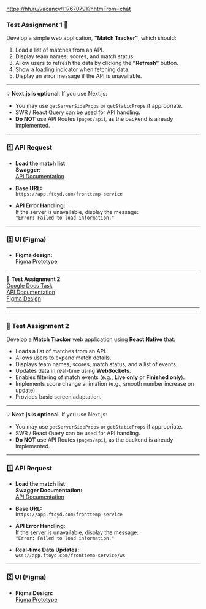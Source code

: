 https://hh.ru/vacancy/117670791?hhtmFrom=chat

### **Test Assignment 1** 🚀

Develop a simple web application, **"Match Tracker"**, which should:

1. Load a list of matches from an API.
2. Display team names, scores, and match status.
3. Allow users to refresh the data by clicking the **"Refresh"** button.
4. Show a loading indicator when fetching data.
5. Display an error message if the API is unavailable.

---

💡 **Next.js is optional**. If you use Next.js:

- You may use `getServerSideProps` or `getStaticProps` if appropriate.
- SWR / React Query can be used for API handling.
- **Do NOT** use API Routes (`pages/api`), as the backend is already implemented.

---

### **1️⃣ API Request**  

- **Load the match list**  
  **Swagger:**  
  [API Documentation](https://drive.google.com/file/d/1p4Y9-8KL0eCQXh2HZoGgFRK05z_Vz62U/view?usp=sharing)  

- **Base URL:**  
  `https://app.ftoyd.com/fronttemp-service`

- **API Error Handling:**  
  If the server is unavailable, display the message:  
  `"Error: Failed to load information."`

---

### **2️⃣ UI (Figma)**  

- **Figma design:**  
  [Figma Prototype](https://www.figma.com/design/W16WfB86EgqtcuuqLCYjgF/Test-assignment?node-id=113-741&t=hBEv4NU9JHRNcUKm-4)

---

🚀 **Test Assignment 2**  
[Google Docs Task](https://docs.google.com/document/d/1SPVxcl7yV4TXZfRfQAnSHtUE_lfYgHiCtJSw28SkiKg/edit)  
[API Documentation](https://drive.google.com/file/d/1p4Y9-8KL0eCQXh2HZoGgFRK05z_Vz62U/view?usp=sharing)  
[Figma Design](https://www.figma.com/design/W16WfB86EgqtcuuqLCYjgF/Test-assignment?node-id=113-741&t=hBEv4NU9JHRNcUKm-4)




---
---
### **🚀 Test Assignment 2**  

Develop a **Match Tracker** web application using **React Native** that:  

- Loads a list of matches from an API.  
- Allows users to expand match details.  
- Displays team names, scores, match status, and a list of events.  
- Updates data in real-time using **WebSockets**.  
- Enables filtering of match events (e.g., **Live only** or **Finished only**).  
- Implements score change animation (e.g., smooth number increase on update).  
- Provides basic screen adaptation.  

---

💡 **Next.js is optional**. If you use Next.js:  

- You may use `getServerSideProps` or `getStaticProps` if appropriate.  
- SWR / React Query can be used for API handling.  
- **Do NOT** use API Routes (`pages/api`), as the backend is already implemented.  

---

### **1️⃣ API Request**  

- **Load the match list**  
  **Swagger Documentation:**  
  [API Documentation](https://drive.google.com/file/d/1p4Y9-8KL0eCQXh2HZoGgFRK05z_Vz62U/view?usp=sharing)  

- **Base URL:**  
  `https://app.ftoyd.com/fronttemp-service`  

- **API Error Handling:**  
  If the server is unavailable, display the message:  
  `"Error: Failed to load information."`  

- **Real-time Data Updates:**  
  `wss://app.ftoyd.com/fronttemp-service/ws`  

---

### **2️⃣ UI (Figma)**  

- **Figma Design:**  
  [Figma Prototype](https://www.figma.com/design/W16WfB86EgqtcuuqLCYjgF/Test-assignment?node-id=113-740&t=hBEv4NU9JHRNcUKm-4)


